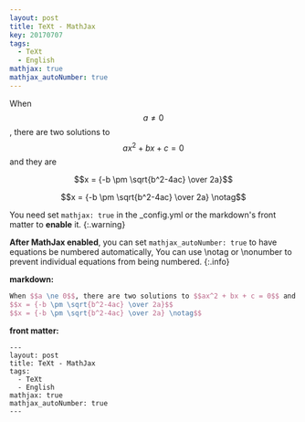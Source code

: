 ```yaml
---
layout: post
title: TeXt - MathJax
key: 20170707
tags:
  - TeXt
  - English
mathjax: true
mathjax_autoNumber: true
---
```


When $$a \ne 0$$, there are two solutions to $$ax^2 + bx + c = 0$$ and they are

$$x = {-b \pm \sqrt{b^2-4ac} \over 2a}$$

<!--more-->

$$x = {-b \pm \sqrt{b^2-4ac} \over 2a} \notag$$



You need set `mathjax: true` in the _config.yml or the markdown's front matter to **enable** it.
{:.warning}

**After MathJax enabled**, you can set `mathjax_autoNumber: true` to have equations be numbered automatically, You can use \notag or \nonumber to prevent individual equations from being numbered.
{:.info}

**markdown:**

```tex
When $$a \ne 0$$, there are two solutions to $$ax^2 + bx + c = 0$$ and they are
$$x = {-b \pm \sqrt{b^2-4ac} \over 2a}$$
$$x = {-b \pm \sqrt{b^2-4ac} \over 2a} \notag$$
```

**front matter:**

    ---
    layout: post
    title: TeXt - MathJax
    tags:
      - TeXt
      - English
    mathjax: true
    mathjax_autoNumber: true
    ---